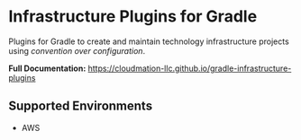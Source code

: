 # Infrastructure Plugins for Gradle

Plugins for Gradle to create and maintain technology infrastructure projects using _convention over configuration_.

**Full Documentation:** https://cloudmation-llc.github.io/gradle-infrastructure-plugins

## Supported Environments

* AWS